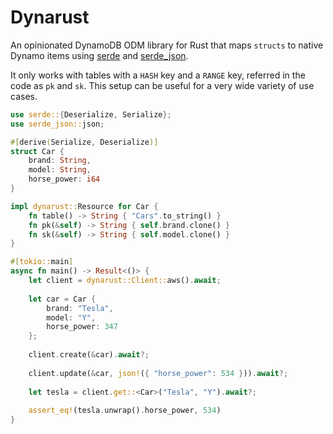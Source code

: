 # Dynarust

An opinionated DynamoDB ODM library for Rust that maps `structs`
to native Dynamo items using [serde](https://github.com/serde-rs/serde)
and [serde_json](https://github.com/serde-rs/json).

It only works with tables with a `HASH` key and a `RANGE` key, referred in
the code as `pk` and `sk`. This setup can be useful for a very wide variety
of use cases.

```rust
use serde::{Deserialize, Serialize};
use serde_json::json;

#[derive(Serialize, Deserialize)]
struct Car {
    brand: String,
    model: String,
    horse_power: i64
}

impl dynarust::Resource for Car {
    fn table() -> String { "Cars".to_string() }
    fn pk(&self) -> String { self.brand.clone() }
    fn sk(&self) -> String { self.model.clone() }
}

#[tokio::main]
async fn main() -> Result<()> {
    let client = dynarust::Client::aws().await;
    
    let car = Car {
        brand: "Tesla",
        model: "Y",
        horse_power: 347
    };
    
    client.create(&car).await?;
    
    client.update(&car, json!({ "horse_power": 534 })).await?;
    
    let tesla = client.get::<Car>("Tesla", "Y").await?;
    
    assert_eq!(tesla.unwrap().horse_power, 534)
}
```


